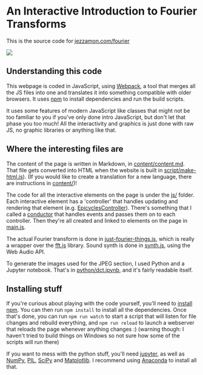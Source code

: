 # An Interactive Introduction to Fourier Transforms
This is the source code for [jezzamon.com/fourier](http://www.jezzamon.com/fourier)

![](promo/release/combo.gif)

## Understanding this code
This webpage is coded in JavaScript, using [Webpack](https://webpack.js.org/), a tool that merges all the JS files into one and translates it into something compatible with older browsers. It uses [npm](https://www.npmjs.com) to install dependencies and run the build scripts.

It uses some features of modern JavaScript like classes that might not be too familiar to you if you've only done intro JavaScript, but don't let that phase you too much! All the interactivity and graphics is just done with raw JS, no graphic libraries or anything like that.

## Where the interesting files are
The content of the page is written in Markdown, in [content/content.md](content/content.md). That file gets converted into HTML when the website is built in [script/make-html.js](script/make-html.js)). (If you would like to create a translation for a new language, there are instructions in [content/](content/))!

The code for all the interactive elements on the page is under the [js/](js/) folder. Each interactive element has a 'controller' that handles updating and rendering that element (e.g. [EpicyclesController](js/controller/epicycles-controller.js)). There's something that I called a [conductor](js/conductor.js) that handles events and passes them on to each controller. Then they're all created and linked to elements on the page in [main.js](js/main.js).

The actual Fourier transform is done in [just-fourier-things.js](js/just-fourier-things.js), which is really a wrapper over the [fft.js](https://www.npmjs.com/package/fft.js) library. Sound synth is done in [synth.js](js/synth.js), using the Web Audio API.

To generate the images used for the JPEG section, I used Python and a Jupyter notebook. That's in [python/dct.ipynb](python/dct.ipynb), and it's fairly readable itself.

## Installing stuff
If you're curious about playing with the code yourself, you'll need to [install npm](https://www.npmjs.com/get-npm). You can then run `npm install` to install all the dependencies. Once that's done, you can run `npm run watch` to start a script that will listen for file changes and rebuild everything, and `npm run reload` to launch a webserver that reloads the page whenever anything changes :)  (warning though: I haven't tried to build things on Windows so not sure how some of the scripts will run there)

If you want to mess with the python stuff, you'll need [jupyter](https://jupyter.org/), as well as [NumPy](http://www.numpy.org/), [PIL](http://www.pythonware.com/products/pil/), [SciPy](https://www.scipy.org/) and [Matplotlib](https://matplotlib.org/). I recommend using [Anaconda](https://www.anaconda.com/) to install all that. 
